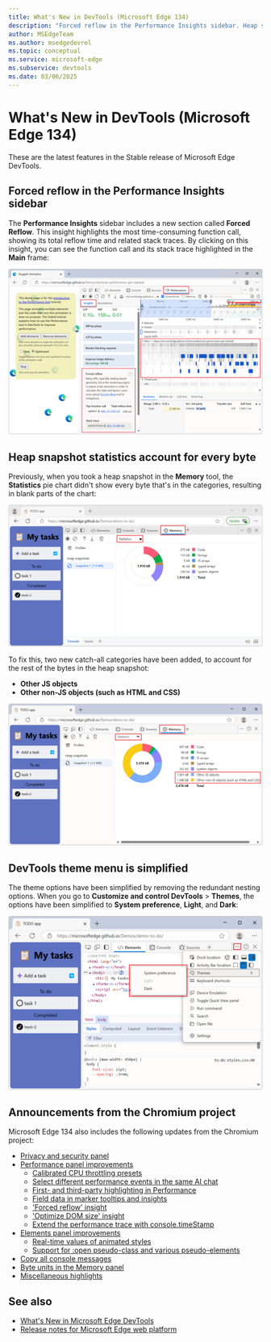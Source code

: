```yaml
---
title: What's New in DevTools (Microsoft Edge 134)
description: "Forced reflow in the Performance Insights sidebar. Heap snapshot statistics account for every byte. DevTools theme menu is simplified. And more."
author: MSEdgeTeam
ms.author: msedgedevrel
ms.topic: conceptual
ms.service: microsoft-edge
ms.subservice: devtools
ms.date: 03/06/2025
---
```

# What's New in DevTools (Microsoft Edge 134)

These are the latest features in the Stable release of Microsoft Edge DevTools.


<!-- ====================================================================== -->
## Forced reflow in the Performance Insights sidebar

<!-- Subtitle: View the top function call and its total reflow time in your performance trace. -->

The **Performance Insights** sidebar includes a new section called **Forced Reflow**.  This insight highlights the most time-consuming function call, showing its total reflow time and related stack traces.  By clicking on this insight, you can see the function call and its stack trace highlighted in the **Main** frame:

![Forced reflow insight in the sidebar](./devtools-134-images/forced-reflow.png)


<!-- ====================================================================== -->
## Heap snapshot statistics account for every byte  

<!-- Subtitle: View a memory allocation pie chart of your heap snapshot under Statistics-->

Previously, when you took a heap snapshot in the **Memory** tool, the **Statistics** pie chart didn't show every byte that's in the categories, resulting in blank parts of the chart:

![Heap snapshot statistic view before](./devtools-134-images/heap-snapshot-statistics-before.png)

To fix this, two new catch-all categories have been added, to account for the rest of the bytes in the heap snapshot:
* **Other JS objects**
* **Other non-JS objects (such as HTML and CSS)**

![Heap snapshot statistic view after](./devtools-134-images/heap-snapshot-statistics-after.png)


<!-- ====================================================================== -->
## DevTools theme menu is simplified 

<!-- Subtitle: Change DevTools theme by clicking Customize and control DevTools > Themes. Choose from Light or Dark. -->

The theme options have been simplified by removing the redundant nesting options.  When you go to **Customize and control DevTools** > **Themes**, the options have been simplified to **System preference**, **Light**, and **Dark**:

![DevTools theme options](./devtools-134-images/theme-options.png)


<!-- ====================================================================== -->
## Announcements from the Chromium project
<!-- https://developer.chrome.com/blog/new-in-devtools-134 -->

Microsoft Edge 134 also includes the following updates from the Chromium project:

* [Privacy and security panel](https://developer.chrome.com/blog/new-in-devtools-134#privacy-and-security)
* [Performance panel improvements](https://developer.chrome.com/blog/new-in-devtools-134#perf)
   * [Calibrated CPU throttling presets](https://developer.chrome.com/blog/new-in-devtools-134#calibrated-cpu-throttling)
   * [Select different performance events in the same AI chat](https://developer.chrome.com/blog/new-in-devtools-134#perf-select)
   * [First- and third-party highlighting in Performance](https://developer.chrome.com/blog/new-in-devtools-134#perf-third-party)
   * [Field data in marker tooltips and insights](https://developer.chrome.com/blog/new-in-devtools-134#field-data)
   * ['Forced reflow' insight](https://developer.chrome.com/blog/new-in-devtools-134#forced-reflow)
   * ['Optimize DOM size' insight](https://developer.chrome.com/blog/new-in-devtools-134#dom-size)
   * [Extend the performance trace with console.timeStamp](https://developer.chrome.com/blog/new-in-devtools-134#console-timestamp)
* [Elements panel improvements](https://developer.chrome.com/blog/new-in-devtools-134#elements)
   * [Real-time values of animated styles](https://developer.chrome.com/blog/new-in-devtools-134#real-time-animation)
   * [Support for :open pseudo-class and various pseudo-elements](https://developer.chrome.com/blog/new-in-devtools-134#pseudo)
* [Copy all console messages](https://developer.chrome.com/blog/new-in-devtools-134#copy-console)
* [Byte units in the Memory panel](https://developer.chrome.com/blog/new-in-devtools-134#byte-units)
* [Miscellaneous highlights](https://developer.chrome.com/blog/new-in-devtools-134#misc)
<!-- todo: maybe remove some links -->


<!-- ====================================================================== -->
## See also

* [What's New in Microsoft Edge DevTools](../../whats-new.md)
* [Release notes for Microsoft Edge web platform](../../../../web-platform/release-notes/index.md)

